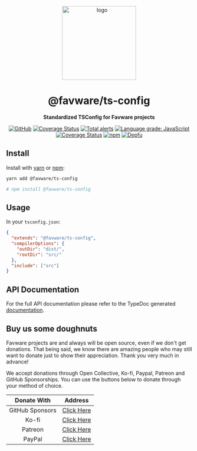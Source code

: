 <div align="center">

<img src="https://cdn.favware.tech/img/tslogo.png" height="200" alt="logo"/>

# @favware/ts-config

**Standardized TSConfig for Favware projects**

[![GitHub](https://img.shields.io/github/license/favware/node-packages?logo=github&style=flat-square)](https://github.com/favware/node-packages/blob/main/LICENSE.md)
[![Coverage Status](https://coveralls.io/repos/github/favware/node-packages/badge.svg?branch=main)](https://coveralls.io/github/favware/node-packages?branch=main)
[![Total alerts](https://img.shields.io/lgtm/alerts/g/favware/node-packages.svg?logo=lgtm&logoWidth=18)](https://lgtm.com/projects/g/favware/node-packages/alerts/)
[![Language grade: JavaScript](https://img.shields.io/lgtm/grade/javascript/g/favware/node-packages.svg?logo=lgtm&logoWidth=18)](https://lgtm.com/projects/g/favware/node-packages/context:javascript)
[![Coverage Status](https://coveralls.io/repos/github/favware/node-packages/badge.svg?branch=main)](https://coveralls.io/github/favware/node-packages?branch=main)
[![npm](https://img.shields.io/npm/v/@favware/ts-config?color=crimson&logo=npm&style=flat-square)](https://www.npmjs.com/package/@favware/ts-config)
[![Depfu](https://badges.depfu.com/badges/30f62cdba0c569448b5f93d532dad8e4/count.svg)](https://depfu.com/github/favware/node-packages?project_id=15121)

</div>

## Install

Install with [yarn](https://yarnpkg.com) or [npm](https://www.npmjs.com/):

```sh
yarn add @favware/ts-config

# npm install @favware/ts-config
```

## Usage

In your `tsconfig.json`:

```json
{
  "extends": "@favware/ts-config",
  "compilerOptions": {
    "outDir": "dist/",
    "rootDir": "src/"
  },
  "include": ["src"]
}
```

## API Documentation

For the full API documentation please refer to the TypeDoc generated [documentation](https://favware.github.io/node-packages/modules/_favware_tsconfig.html).

## Buy us some doughnuts

Favware projects are and always will be open source, even if we don't get donations. That being said, we know there are amazing people who may still want to donate just to show their appreciation. Thank you very much in advance!

We accept donations through Open Collective, Ko-fi, Paypal, Patreon and GitHub Sponsorships. You can use the buttons below to donate through your method of choice.

|   Donate With   |                      Address                      |
| :-------------: | :-----------------------------------------------: |
| GitHub Sponsors |  [Click Here](https://github.com/sponsors/Favna)  |
|      Ko-fi      |  [Click Here](https://donate.favware.tech/kofi)   |
|     Patreon     | [Click Here](https://donate.favware.tech/patreon) |
|     PayPal      | [Click Here](https://donate.favware.tech/paypal)  |
